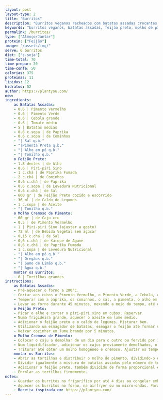 ```yaml
---
layout: post
layout-type: 2
title: "Burritos"
description: "Burritos veganos recheados com batatas assadas crocantes, feijão preto temperado e um molho cremoso de pimento"
keywords: "burritos veganos, batatas assadas, feijão preto, molho de pimento, burritos saudáveis, burritos fáceis, receitas mexicanas vegan, burritos sem carne, refeição prática vegana, comida mexicana plant-based"
permalink: /burritos/
type: ["Almoço/Jantar"]
protein: ["Feijão"]
image: "/assets/img/"
serve: 6 burritos
diet: ["s-soja"]
time-total: 70
time-prepar: 20
time-confe: 50
calorias: 375
proteinas: 11
lipidos: 12
hidratos: 52
author: https://plantyou.com/
new:
ingredients:
    as Batatas Assadas:
    - 0.6 | Pimento Vermelho
    - 0.6 | Pimento Verde
    - 0.6 | Cebola grande
    - 0.6 | Tomate médio
    - 5 | Batatas médias
    - 0.6 c.sopa | de Paprika
    - 0.6 c.sopa | de Cominhos
    - "| Sal q.b."
    - "|Pimenta Preta q.b."
    - "| Alho em pó q.b."
    - "| Tomilho q.b."
    o Feijão Preto:
    - 1.8 dentes | de Alho
    - 0.6 | Piri-piri Sino
    - 1 c.chá | de Paprika Fumada
    - 2 c.chá | de Cominhos
    - 0.6 c.chá | de Paprika
    - 0.6 c.sopa | de Levedura Nutricional
    - 0.6 c.chá | de Sal
    - 600 gr | de Feijão Preto cozido e escorrido
    - 36 ml | de Caldo de Legumes
    - 1 c.sopa | de Azeite
    - "| Tomilho q.b."
    o Molho Cremoso de Pimento:
    - 60 gr | de Caju cru
    - 0.5 | de Pimento Vermelho
    - 1 | Piri-piri Sino (ajustar a gosto)
    - 72 ml | de Bebida Vegetal sem açúcar
    - 0,15 c.chá | de Sal
    - 0,6 c.chá | de Xarope de Agave
    - 0,6 c.chá | de Paprika Fumada
    - 1 c.sopa | de Levedura Nutricional
    - "| Alho em pó q.b."
    - "| Oregãos q.b."
    - "| Sumo de Limão q.b."
    - "| Água q.b."
    montar os Burritos:
    - 6 | Tortilhas grandes
instructions:
    as Batatas Assadas:
    - Pré-aquecer o forno a 200°C.
    - Cortar aos cubos o Pimento Vermelho, o Pimento Verde, a Cebola, o Tomate e as Batatas. Transferir tudo para uma assadeira.
    - Temperar com a paprika, os cominhos, o sal, a pimenta, o alho em pó e o tomilho. Misturar bem.
    - Levar ao forno durante 45 minutos, mexendo a meio do tempo, até que as batatas fiquem douradas e crocantes.
    o Feijão Preto:
    - Picar o alho e cortar o piri-piri sino em cubos. Reservar.
    - Numa frigideira grande, aquecer o azeite em lume médio.
    - Adicionar o feijão preto e o caldo de legumes. Misturar bem.
    - Utilizando um esmagador de batatas, esmagar o feijão até formar uma pasta espessa, mantendo alguns feijões inteiros.
    - Deixar cozinhar em lume brando por 5 minutos.
    o Molho Cremoso de Pimento:
    - Colocar o caju a demolhar de um dia para o outro ou fervido por 10 minutos. Reservar.
    - Num liquidificador, adicionar os cajus previamente demolhados, o pimento, o piri-piri sino, a bebida vegetal, o sal, o xarope de agave, o sumo de limão, a paprika fumada, a levedura nutricional, o alho em pó, os oregãos.
    - Triturar até obter um molho homogéneo e cremoso. Ajustar os temperos conforme necessário e, se necessário adicionar água de acordo com a consistência.
    montar os Burritos:
    - Abrir as tortilhas e distribuir o molho de pimento, dividindo-o de forma equitativa entre todas.
    - Dividir igualmente a mistura de batatas assadas pelo número de tortilhas e colocá-la no centro de cada uma.
    - Adicionar o feijão preto, também dividido de forma proporcional entre as tortilhas.
    - Enrolar as tortilhas firmemente.
notes:
    - Guardar os burritos no frigorífico por até 4 dias ou congelar embrulhados em folha de alumínio ou papel vegetal dentro de sacos próprios para congelação.
    - Aquecer os burritos no forno, na airfryer ou no micro-ondas. Para uma textura crocante, grelhar na frigideira ou numa grelha.
    - Receita inspirada em: https://plantyou.com/
---
```


